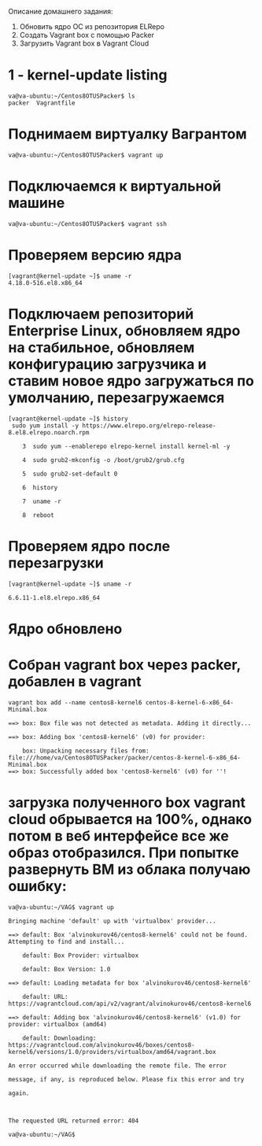 Описание домашнего задания:
1) Обновить ядро ОС из репозитория ELRepo
2) Создать Vagrant box c помощью Packer
3) Загрузить Vagrant box в Vagrant Cloud


# 1 - kernel-update listing
```
va@va-ubuntu:~/Centos8OTUSPacker$ ls
packer  Vagrantfile
```
# Поднимаем виртуалку Вагрантом
```
va@va-ubuntu:~/Centos8OTUSPacker$ vagrant up
```
# Подключаемся к виртуальной машине
```
va@va-ubuntu:~/Centos8OTUSPacker$ vagrant ssh
```
# Проверяем версию ядра
```
[vagrant@kernel-update ~]$ uname -r
4.18.0-516.el8.x86_64
```
# Подключаем репозиторий Enterprise Linux, обновляем ядро на стабильное, обновляем конфигурацию загрузчика и ставим новое ядро загружаться по умолчанию, перезагружаемся
```
[vagrant@kernel-update ~]$ history
 sudo yum install -y https://www.elrepo.org/elrepo-release-8.el8.elrepo.noarch.rpm 

    3  sudo yum --enablerepo elrepo-kernel install kernel-ml -y

    4  sudo grub2-mkconfig -o /boot/grub2/grub.cfg

    5  sudo grub2-set-default 0

    6  history

    7  uname -r

    8  reboot
```
# Проверяем ядро после перезагрузки
```
[vagrant@kernel-update ~]$ uname -r

6.6.11-1.el8.elrepo.x86_64
```
# Ядро обновлено
# Собран vagrant box через packer, добавлен в vagrant
```
vagrant box add --name centos8-kernel6 centos-8-kernel-6-x86_64-Minimal.box 

==> box: Box file was not detected as metadata. Adding it directly...

==> box: Adding box 'centos8-kernel6' (v0) for provider: 

    box: Unpacking necessary files from: file:///home/va/Centos8OTUSPacker/packer/centos-8-kernel-6-x86_64-Minimal.box
==> box: Successfully added box 'centos8-kernel6' (v0) for ''!

```
# загрузка полученного box vagrant cloud обрывается на 100%, однако потом в веб интерфейсе все же образ отобразился. При попытке развернуть ВМ из облака получаю ошибку:
```
va@va-ubuntu:~/VAG$ vagrant up

Bringing machine 'default' up with 'virtualbox' provider...

==> default: Box 'alvinokurov46/centos8-kernel6' could not be found. Attempting to find and install...

    default: Box Provider: virtualbox

    default: Box Version: 1.0

==> default: Loading metadata for box 'alvinokurov46/centos8-kernel6'

    default: URL: https://vagrantcloud.com/api/v2/vagrant/alvinokurov46/centos8-kernel6

==> default: Adding box 'alvinokurov46/centos8-kernel6' (v1.0) for provider: virtualbox (amd64)

    default: Downloading: https://vagrantcloud.com/alvinokurov46/boxes/centos8-kernel6/versions/1.0/providers/virtualbox/amd64/vagrant.box

An error occurred while downloading the remote file. The error

message, if any, is reproduced below. Please fix this error and try

again.



The requested URL returned error: 404

va@va-ubuntu:~/VAG$ 


```


